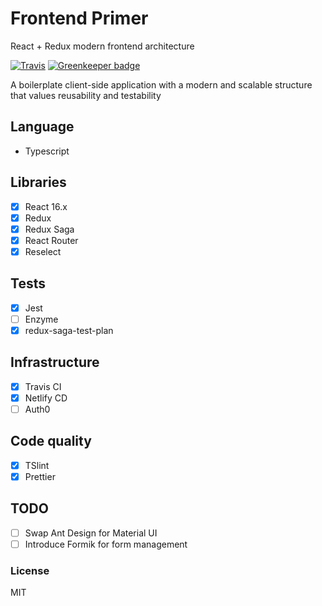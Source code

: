 # Frontend Primer

React + Redux modern frontend architecture

[![Travis](https://img.shields.io/travis/alanrsoares/frontend-primer/master.svg)](https://travis-ci.org/alanrsoares/frontend-primer) [![Greenkeeper badge](https://badges.greenkeeper.io/alanrsoares/frontend-primer.svg)](https://greenkeeper.io/)

A boilerplate client-side application with a modern and scalable structure that values reusability and testability

## Language

- Typescript

## Libraries

- [x] React 16.x
- [x] Redux
- [x] Redux Saga
- [x] React Router
- [x] Reselect

## Tests

- [x] Jest
- [ ] Enzyme
- [x] redux-saga-test-plan

## Infrastructure

- [x] Travis CI
- [x] Netlify CD
- [ ] Auth0

## Code quality

- [x] TSlint
- [x] Prettier

## TODO

- [ ] Swap Ant Design for Material UI
- [ ] Introduce Formik for form management

### License

MIT
